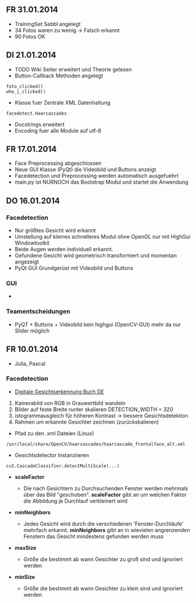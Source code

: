 ## FR 31.01.2014 ##

  * TrainingSet Sebbl angelegt
  * 34 Fotos waren zu wenig -> Falsch erkannt
  * 90 Fotos OK


## DI 21.01.2014 ##
  * TODO Wiki Seiter erweitert und Theorie gelesen
  * Button-Callback Methoden angelegt
```
foto_clicked()
who_i_clicked()
```

  * Klasse fuer Zentrale XML Datenhaltung
```
facedetect.Haarcascades
```
  * Docstrings erweitert
  * Encoding fuer alle Module auf utf-8

## FR 17.01.2014 ##

  * Face Preprocessing abgeschlossen
  * Neue GUI Klasse (PyQt) die Videobild und Buttons anzeigt
  * Facedetection und Preprocessing werden automatisch ausgefuehrt
  * main.py ist NURNOCH das Bootstrap Modul und startet die Anwendung

## DO 16.01.2014 ##

### Facedetection ###

  * Nur größtes Gesicht wird erkannt
  * Umstellung auf kleines schnelleres Modul ohne OpenGL nur mit HighGui Windowtoolkit
  * Beide Augen werden individuell erkannt.
  * Gefundene Gesicht wird geometrisch transformiert und momentan angezeigt
  * PyQt GUI Grundgerüst mit Videobild und Buttons

### GUI ###

  * 
### Teamentscheidungen ###

  * PyQT + Buttons + Videobild kein highgui (OpenCV-GUI) mehr da nur Slider möglich

## FR 10.01.2014 ##

  * Julia, Pascal

### Facedetection ###

  * [Digitale Gesichtserkennung Buch DE](http://books.google.de/books?id=cIM7xK5j8fYC&pg=PA34&lpg=PA34&dq=CV_HAAR_SCALE_IMAGE&source=bl&ots=c5ZPVsKdIh&sig=tjFHRk0Pj5NqyfzvA0cdxVMevxY&hl=de&sa=X&ei=LAnWUoHgHKme0QXsqYDoCg&ved=0CHgQ6AEwCA#v=onepage&q=CV_HAAR_SCALE_IMAGE&f=false)

  1. Kamerabild von RGB in Grauwertbild wandeln
  1. Bilder auf feste Breite runter skalieren DETECTION\_WIDTH = 320
  1. istogrammausgleich für höheren Kontrast -> bessere Gesichtsdetektion
  1. Rahmen um erkannte Gesichter zeichnen (zurückskalieren)

  * Pfad zu den .xml Dateien (Linux)
```
/usr/local/share/OpenCV/haarcascades/haarcascade_frontalface_alt.xml
```

  * Gesichtsdetector Instanziieren
```
cv2.CascadeClassifier.detectMultiScale(...)
```

  * **scaleFactor**
    * Die nach Gesichtern zu Durchsuchenden Fenster werden mehrmals über das Bild "geschoben". **scaleFactor** gibt an um welchen Faktor die Abbildung je Durchlauf verkleinert wird

  * **minNeighbors**
    * Jedes Gesicht wird durch die verschiedenen 'Fenster-Durchläufe' mehrfach erkannt. **minNeighbors** gibt an in wievielen angrenzenden Fenstern das Gesicht mindestens gefunden werden muss

  * **maxSize**
    * Größe die bestimmt ab wann Gesichter zu groß sind und ignoriert werden

  * **minSize**
    * Größe die bestimmt ab wann Gesichter zu klein sind und ignoriert werden